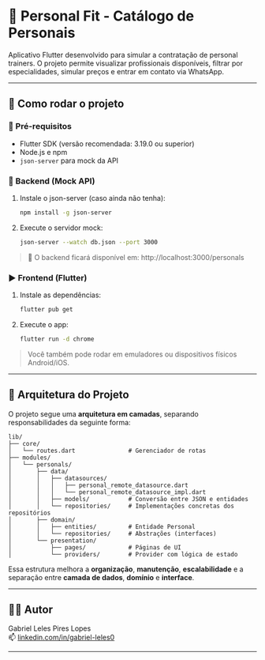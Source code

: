 # 💪 Personal Fit - Catálogo de Personais

Aplicativo Flutter desenvolvido para simular a contratação de personal trainers. O projeto permite visualizar profissionais disponíveis, filtrar por especialidades, simular preços e entrar em contato via WhatsApp.

---

## 🚀 Como rodar o projeto

### 🔧 Pré-requisitos

- Flutter SDK (versão recomendada: 3.19.0 ou superior)
- Node.js e npm
- `json-server` para mock da API

### 🔄 Backend (Mock API)

1. Instale o json-server (caso ainda não tenha):
   ```bash
   npm install -g json-server
   ```

2. Execute o servidor mock:
   ```bash
   json-server --watch db.json --port 3000
   ```

> 🔗 O backend ficará disponível em: http://localhost:3000/personals

### ▶️ Frontend (Flutter)

1. Instale as dependências:
   ```bash
   flutter pub get
   ```

2. Execute o app:
   ```bash
   flutter run -d chrome
   ```

> Você também pode rodar em emuladores ou dispositivos físicos Android/iOS.

---

## 🧠 Arquitetura do Projeto

O projeto segue uma **arquitetura em camadas**, separando responsabilidades da seguinte forma:

```
lib/
├── core/
│   └── routes.dart               # Gerenciador de rotas
├── modules/
│   └── personals/
│       ├── data/
│       │   ├── datasources/
│       │   │   ├── personal_remote_datasource.dart
│       │   │   └── personal_remote_datasource_impl.dart
│       │   ├── models/           # Conversão entre JSON e entidades
│       │   └── repositories/     # Implementações concretas dos repositórios
│       ├── domain/
│       │   ├── entities/         # Entidade Personal
│       │   └── repositories/     # Abstrações (interfaces)
│       └── presentation/
│           ├── pages/            # Páginas de UI
│           └── providers/        # Provider com lógica de estado
```

Essa estrutura melhora a **organização**, **manutenção**, **escalabilidade** e a separação entre **camada de dados**, **domínio** e **interface**.

---

## 👨‍💻 Autor

Gabriel Leles Pires Lopes  
📫 [linkedin.com/in/gabriel-leles0](https://www.linkedin.com/in/gabriel-leles0)

---
